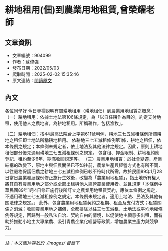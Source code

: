 # 耕地租用(佃)到農業用地租賃,曾榮耀老師

## 文章資訊
- 文章編號：904099
- 作者：蘇偉強
- 發布日期：2022/05/03
- 爬取時間：2025-02-02 15:35:46
- 原文連結：[閱讀原文](https://real-estate.get.com.tw/Columns/detail.aspx?no=904099)

## 內文
各位同學好
今日專欄說明有關耕地租用（耕地租佃）到農業用地租賃之概念：
（一）耕地租用：依據土地法第106條規定，為「以自任耕作為目的，約定支付地租，使用他人之農地者，為耕地租用。所稱耕作，包括漁牧」。
 
（二）耕地租佃：按44最高法院台上字第611號判例，耕地三七五減租條例所謂耕地之租佃即土地法所稱耕地租用。 依耕地三七五減租條例第1條，耕地之租佃，依本條例之規定；本條例未規定者，依土地法及其他法律之規定。因此，原則上耕地租佃部分優先適用耕地三七五減租條例之規定。 包含租、押金限制、耕地租約應登記、租約至少6年、期滿收回規定等。
（三）農業用地租賃：於社會變遷、產業結構的改變下，原地主與佃農關係已不如往前，農業生產與經營方式也有所不同，以往嚴格保護佃農之耕地三七五減租條例已較不符時代所需，故於民國89年1月28日當日農業發展條例修正施行生效後，改變為「農業用地租賃」，指土地所有權人將其自有農業用地之部分或全部出租與他人經營農業使用者。並且規定「本條例中華民國89年1月4日修正施行後所訂立之農業用地租賃契約，應依本條例之規定，不適用耕地三七五減租條例之規定。本條例未規定者，適用土地法、民法及其他有關法律之規定。」
 此外，包含農業用地租賃契約之租期、租金及支付方式；租賃關係之消滅；收回農業用地之補償，全都排除以往三七五減租、土地法或平均地權條例等規定，回歸到一般私法自治、契約自由的情境，以促使地主願意多出租，而有助於推動小地主大專業農、吸引青農企業化經營等政策，增加農業生產力與競爭力。

---
*注：本文圖片存放於 ./images/ 目錄下*
